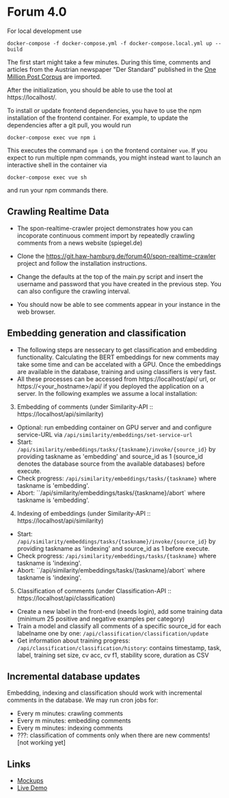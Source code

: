 # Forum 4.0
For local development use
```shell script
docker-compose -f docker-compose.yml -f docker-compose.local.yml up --build
```

The first start might take a few minutes.
During this time, comments and articles from the Austrian newspaper "Der Standard" published in the  [One Million Post Corpus](https://ofai.github.io/million-post-corpus/) are imported.

After the initialization, you should be able to use the tool at https://localhost/.

To install or update frontend dependencies, you have to use the npm installation of the frontend container.
For example, to update the dependencies after a git pull, you would run
```shell script
docker-compose exec vue npm i
```
This executes the command `npm i` on the frontend container `vue`.
If you expect to run multiple npm commands, you might instead want to launch an interactive shell in the container via
```shell script
docker-compose exec vue sh
```
and run your npm commands there.

## Crawling Realtime Data

- The spon-realtime-crawler project demonstrates how you can incoporate continuous comment import by repeatedly crawling comments from a news website (spiegel.de)

- Clone the https://git.haw-hamburg.de/forum40/spon-realtime-crawler project and follow the installation instructions.

- Change the defaults at the top of the main.py script and insert the username and password that you have created in the previous step. You can also configure the crawling interval.

- You should now be able to see comments appear in your instance in the web browser.

## Embedding generation and classification

- The following steps are nessecary to get classification and embedding functionality. Calculating the BERT embeddings for new comments may take some time and can be accelated with a GPU. Once the embeddings are available in the database, training and using classifiers is very fast. 
- All these processes can be accessed from https://localhost/api/ url, or https://<your_hostname>/api/ if you deployed the application on a server. In the following examples we assume a local installation:

3. Embedding of comments (under Similarity-API :: https://localhost/api/similarity)
- Optional: run embedding container on GPU server and and configure service-URL via `/api/similarity/embeddings/set-service-url`
- Start: `/api/similarity/embeddings/tasks/{taskname}/invoke/{source_id}` by providing taskname as 'embedding' and source_id as 1 (source_id denotes the database source from the available databases) before execute.
- Check progress: `/api/similarity/embeddings/tasks/{taskname}` where taskname is 'embedding'.
- Abort: ``/api/similarity/embeddings/tasks/{taskname}/abort` where taskname is 'embedding'.

4. Indexing of embeddings (under Similarity-API :: https://localhost/api/similarity)
- Start: `/api/similarity/embeddings/tasks/{taskname}/invoke/{source_id}` by providing taskname as 'indexing' and source_id as 1 before execute.
- Check progress: `/api/similarity/embeddings/tasks/{taskname}` where taskname is 'indexing'.
- Abort: ``/api/similarity/embeddings/tasks/{taskname}/abort` where taskname is 'indexing'.

5. Classification of comments (under Classification-API :: https://localhost/api/classification)
- Create a new label in the front-end (needs login), add some training data (minimum 25 positive and negative examples per category)
- Train a model and classify all comments of a specific source_id for each labelname one by one: `/api/classification/classification/update`
- Get information about training progress: `/api/classification/classification/history`: contains timestamp, task, label, training set size, cv acc, cv f1, stability score, duration as CSV


## Incremental database updates

Embedding, indexing and classification should work with incremental comments in the database. We may run cron jobs for:
* Every m minutes: crawling comments
* Every m minutes: embedding comments
* Every m minutes: indexing comments
* ???: classification of comments only when there are new comments! [not working yet]


## Links

- [Mockups](https://drive.google.com/file/d/1dHhMLJ3wGDxC2tQtV3n5kjjxIm-DBiaC/view?usp=sharing)
- [Live Demo](https://mast-se.informatik.uni-hamburg.de/)
